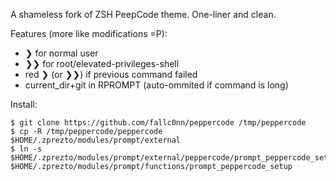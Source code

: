 A shameless fork of ZSH PeepCode theme.
One-liner and clean.

Features (more like modifications =P):
- ❯ for normal user
- ❯❯ for root/elevated-privileges-shell
- red ❯ (or ❯❯) if previous command failed
- current_dir+git in RPROMPT (auto-ommited if command is long)

Install:

```
$ git clone https://github.com/fallc0nn/peppercode /tmp/peppercode
$ cp -R /tmp/peppercode/peppercode $HOME/.zprezto/modules/prompt/external
$ ln -s $HOME/.zprezto/modules/prompt/external/peppercode/prompt_peppercode_setup $HOME/.zprezto/modules/prompt/functions/prompt_peppercode_setup
```
